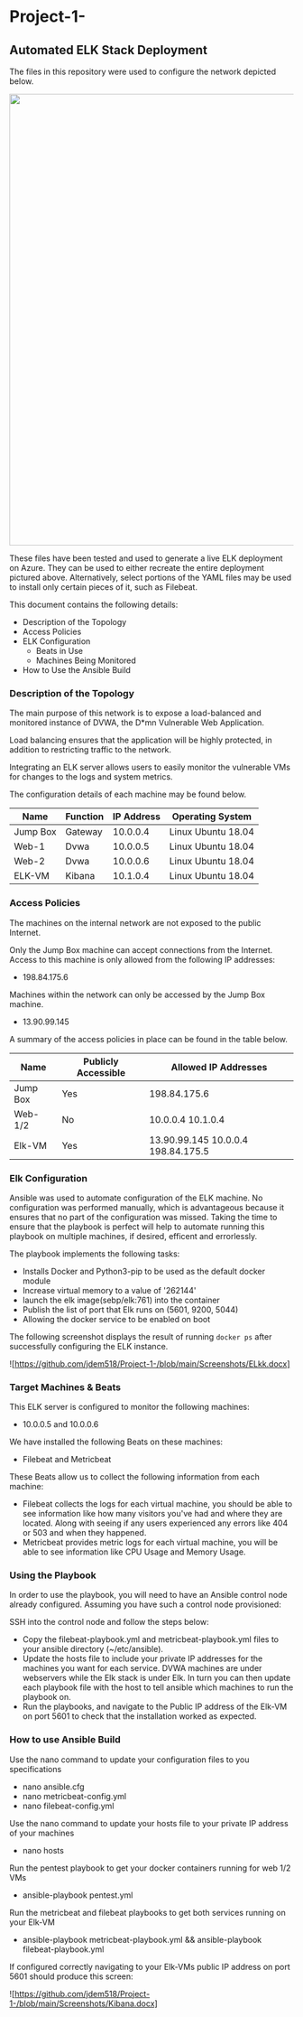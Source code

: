 # Project-1-


## Automated ELK Stack Deployment

The files in this repository were used to configure the network depicted below.

<img src=https://github.com/jdem518/Project-1-/files/7621845/Diagram.docx width="800" />

These files have been tested and used to generate a live ELK deployment on Azure. They can be used to either recreate the entire deployment pictured above. Alternatively, select portions of the YAML files may be used to install only certain pieces of it, such as Filebeat.

This document contains the following details:
- Description of the Topology
- Access Policies
- ELK Configuration
  - Beats in Use
  - Machines Being Monitored
- How to Use the Ansible Build


### Description of the Topology

The main purpose of this network is to expose a load-balanced and monitored instance of DVWA, the D*mn Vulnerable Web Application.

Load balancing ensures that the application will be highly protected, in addition to restricting traffic to the network.

Integrating an ELK server allows users to easily monitor the vulnerable VMs for changes to the logs and system metrics.

The configuration details of each machine may be found below.

| Name     | Function | IP Address | Operating System |
|----------|----------|------------|------------------|
| Jump Box | Gateway  | 10.0.0.4   | Linux Ubuntu 18.04|
| Web-1    | Dvwa     | 10.0.0.5   | Linux Ubuntu 18.04|
| Web-2    | Dvwa     | 10.0.0.6   | Linux Ubuntu 18.04|
| ELK-VM   | Kibana   | 10.1.0.4   | Linux Ubuntu 18.04|

### Access Policies

The machines on the internal network are not exposed to the public Internet. 

Only the Jump Box machine can accept connections from the Internet. Access to this machine is only allowed from the following IP addresses:
- 198.84.175.6

Machines within the network can only be accessed by the Jump Box machine.
- 13.90.99.145

A summary of the access policies in place can be found in the table below.

| Name     | Publicly Accessible | Allowed IP Addresses |
|----------|---------------------|----------------------|
| Jump Box | Yes                 | 198.84.175.6         |
| Web-1/2  | No                  | 10.0.0.4 10.1.0.4    |
| Elk-VM   | Yes                 | 13.90.99.145 10.0.0.4 198.84.175.5|

### Elk Configuration

Ansible was used to automate configuration of the ELK machine. No configuration was performed manually, which is advantageous because it ensures that no part of the configuration was missed. Taking the time to ensure that the playbook is perfect will help to automate running this playbook on multiple machines, if desired, efficent and errorlessly.

The playbook implements the following tasks:
- Installs Docker and Python3-pip to be used as the default docker module
- Increase virtual memory to a value of '262144'
- launch the elk image(sebp/elk:761) into the container
- Publish the list of port that Elk runs on (5601, 9200, 5044)
- Allowing the docker service to be enabled on boot 

The following screenshot displays the result of running `docker ps` after successfully configuring the ELK instance.

![https://github.com/jdem518/Project-1-/blob/main/Screenshots/ELkk.docx]

### Target Machines & Beats
This ELK server is configured to monitor the following machines:
- 10.0.0.5 and 10.0.0.6

We have installed the following Beats on these machines:
- Filebeat and Metricbeat

These Beats allow us to collect the following information from each machine:
- Filebeat collects the logs for each virtual machine, you should be able to see information like how many visitors you've had and where they are located. Along with seeing if any users experienced any errors like 404 or 503 and when they happened.
- Metricbeat provides metric logs for each virtual machine, you will be able to see information like CPU Usage and Memory Usage.

### Using the Playbook
In order to use the playbook, you will need to have an Ansible control node already configured. Assuming you have such a control node provisioned: 

SSH into the control node and follow the steps below:
- Copy the filebeat-playbook.yml and metricbeat-playbook.yml files to your ansible directory (~/etc/ansible).
- Update the hosts file to include your private IP addresses for the machines you want for each service. DVWA machines are under webservers while the Elk stack is under Elk. In turn you can then update each playbook file with the host to tell ansible which machines to run the playbook on.
- Run the playbooks, and navigate to the Public IP address of the Elk-VM on port 5601 to check that the installation worked as expected.

### How to use Ansible Build
Use the nano command to update your configuration files to you specifications
- nano ansible.cfg
- nano metricbeat-config.yml
- nano filebeat-config.yml

Use the nano command to update your hosts file to your private IP address of your machines
- nano hosts

Run the pentest playbook to get your docker containers running for web 1/2 VMs
- ansible-playbook pentest.yml

Run the metricbeat and filebeat playbooks to get both services running on your Elk-VM
- ansible-playbook metricbeat-playbook.yml && ansible-playbook filebeat-playbook.yml

If configured correctly navigating to your Elk-VMs public IP address on port 5601 should produce this screen:

![https://github.com/jdem518/Project-1-/blob/main/Screenshots/Kibana.docx]
